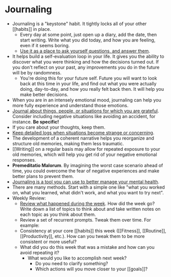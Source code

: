 # Journaling

- Journaling is a "keystone" habit. It tightly locks all of your other [[habits]] in place.
  - Every day at some point, just open up a diary, add the date, then start writing. Write what you did today, and how you are feeling, even if it seems boring.
  - [Use it as a place to ask yourself questions, and answer them](https://sive.rs/dj).
- It helps build a self-evaluation loop in your life. It gives you the ability to discover what you were thinking and how the decisions turned out. If you don't reflect on your past, any improvements you do in the future will be by randomness.
  - You're doing this for your future self. Future you will want to look back at this time in your life, and find out what you were actually doing, day-to-day, and how you really felt back then. It will help you make better decisions.
- When you are in an intensely emotional mood, journaling can help you more fully experience and understand those emotions.
- [Journal about things, people, or situations for which you are grateful](https://youtu.be/fSwpe8r50_o). Consider including negative situations like avoiding an accident, for instance. **Be specific!**
- If you care about your thoughts, keep them.
- [Keep detailed logs when situations become strange or concerning](http://hintjens.com/blog:125#toc21).
- The development of a coherent narrative helps you reorganize and structure old memories, making them less traumatic.
- [[Writing]] on a regular basis may allow for repeated exposure to your old memories, which will help you get rid of your negative emotional responses.
- **Premeditatio Malorum**. By imagining the worst case scenario ahead of time, you could overcome the fear of negative experiences and make better plans to prevent them.
- [Journaling is a tool you can use to better manage your mental health](https://nesslabs.com/dear-diary).
- There are many methods. Start with a simple one like "what you worked on, what you learned, what didn't work, and what you want to try next".
- Weekly Review:
  - [Review what happened during the week](https://www.benkuhn.net/weekly/). How did the week go? Write down a list of topics to think about and take written notes on each topic as you think about them.
  - Review a set of recurrent prompts. Tweak them over time. For example:
  - Consistency at your core [[habits]] this week ([[Fitness]], [[Routine]], [[Productivity]], etc.). How can you tweak them to be more consistent or more useful?
  - What did you do this week that was a mistake and how can you avoid repeating it?
    - What would you like to accomplish next week?
      - Do you need to clarify something?
      - Which actions will you move closer to your [[goals]]?
